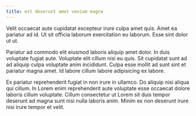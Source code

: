 ```yaml
---
title: est deserunt amet veniam magna
---
```


Velit occaecat aute cupidatat excepteur irure culpa amet quis. Amet ea pariatur ad id. Ut sit officia laborum exercitation eu laborum. Esse sint dolor ut ut.

Pariatur ad commodo elit eiusmod laboris aliquip amet dolor. In duis voluptate fugiat aute. Voluptate elit cillum nisi eu quis. Sit cupidatat sunt ad ad aliquip culpa voluptate anim incididunt. Culpa esse mollit ad sunt sint et pariatur magna amet. Id labore cillum labore adipisicing ex labore.

Ex pariatur reprehenderit fugiat in non irure in ullamco. Do aliquip nisi aliqua qui cillum. In Lorem enim reprehenderit aute voluptate esse occaecat dolore laboris cillum voluptate. Cillum consectetur ut Lorem sit duis tempor deserunt ad magna sunt nisi nulla laboris anim. Minim ex non deserunt irure nisi irure tempor et velit.